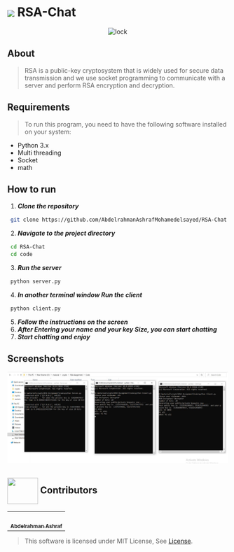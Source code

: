 
# <img align=center width=100px  src="https://media.giphy.com/media/077i6AULCXc0FKTj9s/giphy.gif"> RSA-Chat

<div align="center">
   <img src="https://www.nist.gov/sites/default/files/styles/2800_x_2800_limit/public/images/2020/07/07/20ITL011_threshold.gif?itok=Bq9AKbRq" alt="lock">
  </div>
   
## About
> RSA is a public-key cryptosystem that is widely used for secure data
transmission and we use socket programming to communicate with a server and perform RSA encryption and decryption.
## Requirements

> To run this program, you need to have the following software installed on your system:

- Python 3.x
- Multi threading
- Socket
- math

## How to run

1.  **_Clone the repository_**

```bash
 git clone https://github.com/AbdelrahmanAshrafMohamedelsayed/RSA-Chat.git
```

2.  **_Navigate to the project directory_**

```bash
 cd RSA-Chat
 cd code
```

<!-- Space 2. SS *** MAKE EFFECT -->

3.  **_Run the server_**

```bash
 python server.py
```

4. **_In another terminal window Run the client_**

```bash
 python client.py
```

5. **_Follow the instructions on the screen_**
6. **_After Entering your name and your key Size, you can start chatting_**
7. **_Start chatting and enjoy_**

## Screenshots

<div align="center">
   <img src="/README_Images/ServerClient.jpg" alt="lock">
  </div>

## <img  align="center" width= 70px height =60px src="https://media0.giphy.com/media/Xy702eMOiGGPzk4Zkd/giphy.gif?cid=ecf05e475vmf48k83bvzye3w2m2xl03iyem3tkuw2krpkb7k&rid=giphy.gif&ct=s"> Contributors

<table >
  <tr>
        <td align="center"><a href="https://github.com/AbdelrahmanAshrafMohamedelsayed"><img src="https://avatars.githubusercontent.com/u/97232730?s=400&u=b4fafa5589d5339b69dc65ebdea3bfa403d6a664&v=4" width="150px;" alt=""/><br /><sub><b>Abdelrahman Ashraf</b></sub></a><br /></td>
        </tr>
</table>

> This software is licensed under MIT License,
> See [License](https://github.com/AbdelrahmanAshrafMohamedelsayed/RSA-Chat/blob/main/LICENSE).
